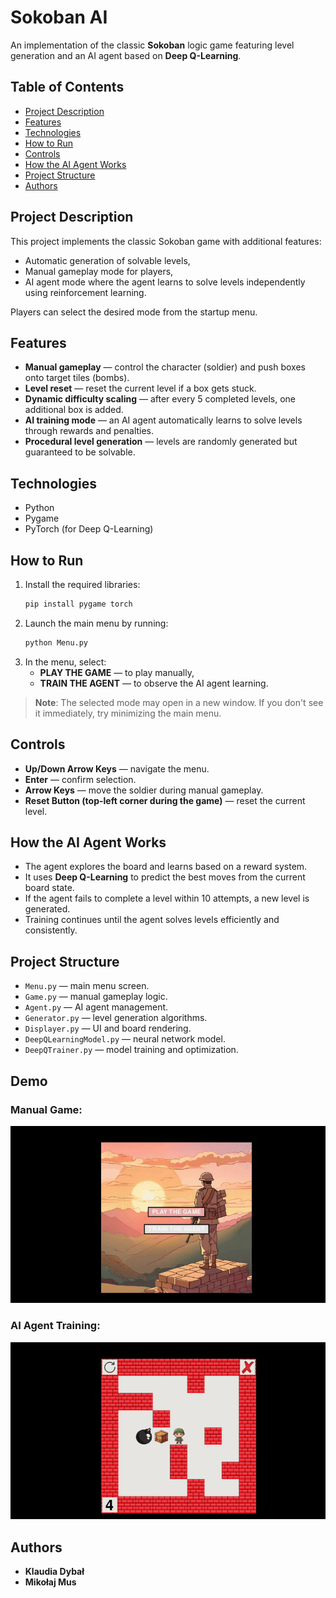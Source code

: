 # Sokoban AI  
An implementation of the classic **Sokoban** logic game featuring level generation and an AI agent based on **Deep Q-Learning**.

## Table of Contents
- [Project Description](#project-description)
- [Features](#features)
- [Technologies](#technologies)
- [How to Run](#how-to-run)
- [Controls](#controls)
- [How the AI Agent Works](#how-the-ai-agent-works)
- [Project Structure](#project-structure)
- [Authors](#authors)

## Project Description
This project implements the classic Sokoban game with additional features:
- Automatic generation of solvable levels,
- Manual gameplay mode for players,
- AI agent mode where the agent learns to solve levels independently using reinforcement learning.

Players can select the desired mode from the startup menu.

## Features
- **Manual gameplay** — control the character (soldier) and push boxes onto target tiles (bombs).
- **Level reset** — reset the current level if a box gets stuck.
- **Dynamic difficulty scaling** — after every 5 completed levels, one additional box is added.
- **AI training mode** — an AI agent automatically learns to solve levels through rewards and penalties.
- **Procedural level generation** — levels are randomly generated but guaranteed to be solvable.

## Technologies
- Python
- Pygame
- PyTorch (for Deep Q-Learning)

## How to Run
1. Install the required libraries:
    ```bash
    pip install pygame torch
    ```
2. Launch the main menu by running:
    ```bash
    python Menu.py
    ```
3. In the menu, select:
   - **PLAY THE GAME** — to play manually,
   - **TRAIN THE AGENT** — to observe the AI agent learning.

> **Note**: The selected mode may open in a new window. If you don't see it immediately, try minimizing the main menu.

## Controls
- **Up/Down Arrow Keys** — navigate the menu.
- **Enter** — confirm selection.
- **Arrow Keys** — move the soldier during manual gameplay.
- **Reset Button (top-left corner during the game)** — reset the current level.

## How the AI Agent Works
- The agent explores the board and learns based on a reward system.
- It uses **Deep Q-Learning** to predict the best moves from the current board state.
- If the agent fails to complete a level within 10 attempts, a new level is generated.
- Training continues until the agent solves levels efficiently and consistently.

## Project Structure
- `Menu.py` — main menu screen.
- `Game.py` — manual gameplay logic.
- `Agent.py` — AI agent management.
- `Generator.py` — level generation algorithms.
- `Displayer.py` — UI and board rendering.
- `DeepQLearningModel.py` — neural network model.
- `DeepQTrainer.py` — model training and optimization.

## Demo
### Manual Game:
![manual_game.gif](common%2Fimages%2Fmanual_game.gif)
### AI Agent Training:
![agent_training.gif](common%2Fimages%2Fagent_training.gif)

## Authors
- **Klaudia Dybał**  
- **Mikołaj Mus**

